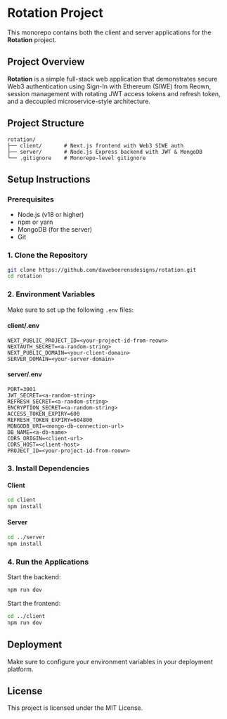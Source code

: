# Rotation Project

This monorepo contains both the client and server applications for the **Rotation** project.

## Project Overview

**Rotation** is a simple full-stack web application that demonstrates secure Web3 authentication using Sign-In with
Ethereum (SIWE) from Reown, session management with rotating JWT access tokens and refresh token, and a decoupled
microservice-style architecture.

## Project Structure

```
rotation/
├── client/       # Next.js frontend with Web3 SIWE auth
├── server/       # Node.js Express backend with JWT & MongoDB
└── .gitignore    # Monorepo-level gitignore
```

## Setup Instructions

### Prerequisites

- Node.js (v18 or higher)
- npm or yarn
- MongoDB (for the server)
- Git

### 1. Clone the Repository

```bash
git clone https://github.com/davebeerensdesigns/rotation.git
cd rotation
```

### 2. Environment Variables

Make sure to set up the following `.env` files:

#### client/.env

```
NEXT_PUBLIC_PROJECT_ID=<your-project-id-from-reown>
NEXTAUTH_SECRET=<a-random-string>
NEXT_PUBLIC_DOMAIN=<your-client-domain>
SERVER_DOMAIN=<your-server-domain>
```

#### server/.env

```
PORT=3001
JWT_SECRET=<a-random-string>
REFRESH_SECRET=<a-random-string>
ENCRYPTION_SECRET=<a-random-string>
ACCESS_TOKEN_EXPIRY=600
REFRESH_TOKEN_EXPIRY=604800
MONGODB_URI=<mongo-db-connection-url>
DB_NAME=<a-db-name>
CORS_ORIGIN=<client-url>
CORS_HOST=<client-host>
PROJECT_ID=<your-project-id-from-reown>
```

### 3. Install Dependencies

#### Client

```bash
cd client
npm install
```

#### Server

```bash
cd ../server
npm install
```

### 4. Run the Applications

Start the backend:

```bash
npm run dev
```

Start the frontend:

```bash
cd ../client
npm run dev
```

## Deployment

Make sure to configure your environment variables in your deployment platform.

## License

This project is licensed under the MIT License.
